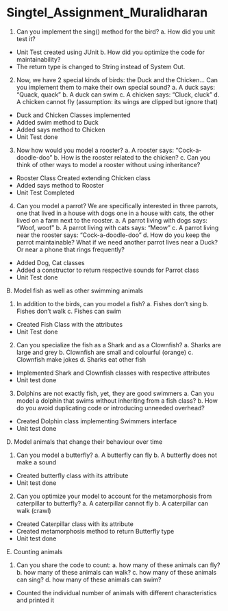 # Singtel_Assignment_Muralidharan

1. Can you implement the sing() method for the bird?
a. How did you unit test it?
  - Unit Test created using JUnit
b. How did you optimize the code for maintainability?
  - The return type is changed to String instead of System Out.

2. Now, we have 2 special kinds of birds: the Duck and the Chicken... Can you
implement them to make their own special sound?
a. A duck says: “Quack, quack”
b. A duck can swim
c. A chicken says: “Cluck, cluck”
d. A chicken cannot fly (assumption: its wings are clipped but ignore that)
  - Duck and Chicken Classes implemented
  - Added swim method to Duck
  - Added says method to Chicken
  - Unit Test done

3. Now how would you model a rooster?
a. A rooster says: “Cock-a-doodle-doo”
b. How is the rooster related to the chicken?
c. Can you think of other ways to model a rooster without using inheritance?
  - Rooster Class Created extending Chicken class
  - Added says method to Rooster
  - Unit Test Completed

4. Can you model a parrot? We are specifically interested in three parrots, one that
lived in a house with dogs one in a house with cats, the other lived on a farm next to
the rooster.
a. A parrot living with dogs says: “Woof, woof”
b. A parrot living with cats says: “Meow”
c. A parrot living near the rooster says: “Cock-a-doodle-doo”
d. How do you keep the parrot maintainable? What if we need another parrot
lives near a Duck? Or near a phone that rings frequently?
  - Added Dog, Cat classes
  - Added a constructor to return respective sounds for Parrot class
  - Unit Test done

B. Model fish as well as other swimming animals
1. In addition to the birds, can you model a fish?
a. Fishes don’t sing
b. Fishes don’t walk
c. Fishes can swim
  - Created Fish Class with the attributes
  - Unit Test done

2. Can you specialize the fish as a Shark and as a Clownfish?
a. Sharks are large and grey
b. Clownfish are small and colourful (orange)
c. Clownfish make jokes
d. Sharks eat other fish
  - Implemented Shark and Clownfish classes with respective attributes
  - Unit test done
  
3. Dolphins are not exactly fish, yet, they are good swimmers
a. Can you model a dolphin that swims without inheriting from a fish class?
b. How do you avoid duplicating code or introducing unneeded overhead?
  - Created Dolphin class implementing Swimmers interface
  - Unit test done

D. Model animals that change their behaviour over time
1. Can you model a butterfly?
a. A butterfly can fly
b. A butterfly does not make a sound
  - Created butterfly class with its attribute
  - Unit test done

2. Can you optimize your model to account for the metamorphosis from caterpillar to
butterfly?
a. A caterpillar cannot fly
b. A caterpillar can walk (crawl)
  - Created Caterpillar class with its attribute
  - Created metamorphosis method to return Butterfly type
  - Unit test done

E. Counting animals
1. Can you share the code to count:
a. how many of these animals can fly?
b. how many of these animals can walk?
c. how many of these animals can sing?
d. how many of these animals can swim?
  - Counted the individual number of animals with different
characteristics and printed it
